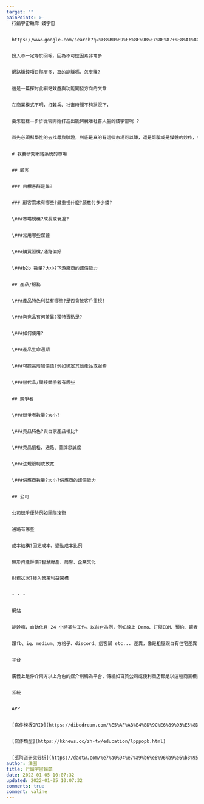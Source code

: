 ```yaml
---
target: ""
painPoints: >-
  行銷宇宙輪廓 錢宇宙


  https://www.google.com/search?q=%E8%BD%89%E6%8F%9B%E7%8E%87+%E8%A1%8C%E9%8A%B7%E7%AB%AF&rlz=1C1CHBF_zh-TWTW905TW905&oq=%E8%BD%89%E6%8F%9B%E7%8E%87+%E8%A1%8C%E9%8A%B7%E7%AB%AF&aqs=chrome..69i57.6700j0j7&sourceid=chrome&ie=UTF-8


  投入不一定等於回報，因為不可控因素非常多


  網路賺錢項目那麼多，真的能賺嗎，怎麼賺?


  這是一篇探討此網站效益與功能開發方向的文章


  在商業模式不明，打雜兵、社畜時間不夠狀況下，


  要怎麼樣一步步從零開始打造出能夠脫離社畜人生的錢宇宙呢 ?


  首先必須科學性的去找尋與驗證，到底是真的有這個市場可以賺，還是詐騙或是媒體的炒作，根據定性定量


  # 我要研究網站系統的市場


  ## 顧客


  ### 目標客群是誰?


  ### 顧客需求有哪些?最重視什麼?願意付多少錢?


  \###市場規模?成長或衰退?


  \###常用哪些媒體


  \###購買習慣/通路偏好


  \###b2b 數量?大小?下游廠商的議價能力


  ## 產品/服務


  \###產品特色利益有哪些?是否會被客戶重視?


  \###與竟品有何差異?獨特賣點是?


  \###如何使用?


  \###產品生命週期


  \###可提高附加價值?例如綁定其他產品或服務


  \###替代品/間接競爭者有哪些


  ## 競爭者


  \###競爭者數量?大小?


  \###竟品特色?與自家產品相比?


  \###竟品價格、通路、品牌忠誠度


  \###法規限制或放寬


  \###供應商數量?大小?供應商的議價能力


  ## 公司


  公司競爭優勢例如團隊技術


  通路有哪些


  成本結構?固定成本、變動成本比例


  無形資產評價?智慧財產、商譽、企業文化


  財務狀況?接入營業利益架構


  - - -


  網站


  能幹嘛，自動化且 24 小時某些工作。以前台為例，例如線上 Demo、訂閱EDM、預約、報表、fb、line客戶服務 FAQ、分享文章鞏固社群、全球化(中英)、購物車、聯盟行銷、WebPOS...


  跟fb、ig、medium、方格子、discord、痞客幫 etc... 差異，像是租屋跟自有住宅差異，噗浪、無名小站其實大站也有機會倒而現在紅利破碎化，不是要不要的問題而是全都要，但專注於某些容易拿到好得到社群紅利的


  平台


  廣義上是仲介兩方以上角色的媒介則稱為平台，傳統如百貨公司或便利商店都是以這種商業模式利基，百貨公司招攬各種商店，而便利商店則招攬各種產品，


  系統


  APP


  [寫作模板ORID](https://dibedream.com/%E5%AF%AB%E4%BD%9C%E6%89%93%E5%8D%A1%EF%BC%8D2%E5%80%8B%E7%B0%A1%E5%96%AE%E5%AF%AB%E4%BD%9C%E6%A8%A1%E6%9D%BF%EF%BC%8C%E8%AE%93%E4%BD%A0%E4%BB%BB%E4%BD%95%E4%BA%8B%E9%83%BD%E8%83%BD%E6%8F%90%E5%87%BA/)


  [寫作類型](https://kknews.cc/zh-tw/education/lpppopb.html)


  [張阿道研究分析](https://daotw.com/%e7%a0%94%e7%a9%b6%e6%96%b9%e6%b3%95/)
author: 油圈
title: 行銷宇宙輪廓
date: 2022-01-05 10:07:32
updated: 2022-01-05 10:07:32
comments: true
comment: valine
---
```

